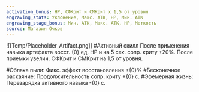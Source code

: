 ```yaml
---
activation_bonus: HP, СФКрит и СМКрит х 1,5 от уровня
engraving_stats: Уклонение, Макс. АТК, HP, Мин. АТК
engraving_stage_bonus: Мин. АТК, Макс. АТК, HP, Меткость
source: Магазин Очков
---
```

![[Temp/Placeholder_Artifact.png]]
#Активный скилл
После применения навыка артефакта восст. {0} ед. HP и на 5 сек. сопр. криту +20%.
После приемки увелич. СФКрит  и СМКрит на 1,5 от уровня.

#Облака пыли: 
Фикс. эффект восстановления +{0}%
#Бесконечное раскаяние: 
Продолжительность сопр. криту +{0} с.
#Эфемерная жизнь: 
Перезарядка активного навыка -{0} с.
